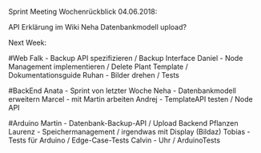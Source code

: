 Sprint Meeting Wochenrückblick 04.06.2018:

API Erklärung im Wiki
Neha Datenbankmodell upload?

Next Week:

#Web
Falk - Backup API spezifizieren / Backup Interface
Daniel - Node Management implementieren / Delete Plant Template / Dokumentationsguide
Ruhan - Bilder drehen / Tests

#BackEnd
Anata - Sprint von letzter Woche 
Neha - Datenbankmodell erweitern
Marcel - mit Martin arbeiten
Andrej - TemplateAPI testen / Node API

#Arduino
Martin - Datenbank-Backup-API / Upload Backend Pflanzen
Laurenz - Speichermanagement / irgendwas mit Display (Bildaz)
Tobias - Tests für Arduino / Edge-Case-Tests
Calvin - Uhr / ArduinoTests
